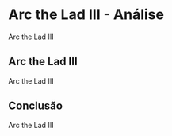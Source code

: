 ---
---

# Arc the Lad III - Análise

Arc the Lad III

## Arc the Lad III

Arc the Lad III

## Conclusão

Arc the Lad III
